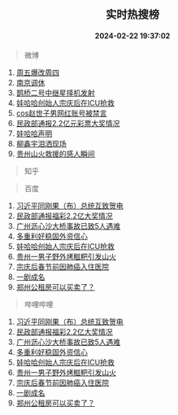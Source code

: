 <div align="center"><h2>实时热搜榜</h2><h4>2024-02-22 19:37:02</h4></div>

> 微博  

1. [周五爆改周四](https://s.weibo.com/weibo?q=%23%E5%91%A8%E4%BA%94%E7%88%86%E6%94%B9%E5%91%A8%E5%9B%9B%23&t=31&band_rank=1&Refer=top)<br />
2. [南京调休](https://s.weibo.com/weibo?q=%E5%8D%97%E4%BA%AC%E8%B0%83%E4%BC%91&t=31&band_rank=2&Refer=top)<br />
3. [鹊桥二号中继星择机发射](https://s.weibo.com/weibo?q=%23%E9%B9%8A%E6%A1%A5%E4%BA%8C%E5%8F%B7%E4%B8%AD%E7%BB%A7%E6%98%9F%E6%8B%A9%E6%9C%BA%E5%8F%91%E5%B0%84%23&t=31&band_rank=3&Refer=top)<br />
4. [娃哈哈创始人宗庆后在ICU抢救](https://s.weibo.com/weibo?q=%23%E5%A8%83%E5%93%88%E5%93%88%E5%88%9B%E5%A7%8B%E4%BA%BA%E5%AE%97%E5%BA%86%E5%90%8E%E5%9C%A8ICU%E6%8A%A2%E6%95%91%23&t=31&band_rank=4&Refer=top)<br />
5. [cos赵世子男网红账号被禁言](https://s.weibo.com/weibo?q=%23cos%E8%B5%B5%E4%B8%96%E5%AD%90%E7%94%B7%E7%BD%91%E7%BA%A2%E8%B4%A6%E5%8F%B7%E8%A2%AB%E7%A6%81%E8%A8%80%23&t=31&band_rank=5&Refer=top)<br />
6. [民政部通报2.2亿元彩票大奖情况](https://s.weibo.com/weibo?q=%23%E6%B0%91%E6%94%BF%E9%83%A8%E9%80%9A%E6%8A%A52.2%E4%BA%BF%E5%85%83%E5%BD%A9%E7%A5%A8%E5%A4%A7%E5%A5%96%E6%83%85%E5%86%B5%23&t=31&band_rank=6&Refer=top)<br />
7. [娃哈哈声明](https://s.weibo.com/weibo?q=%23%E5%A8%83%E5%93%88%E5%93%88%E5%A3%B0%E6%98%8E%23&t=31&band_rank=7&Refer=top)<br />
8. [柳鑫宇泪洒现场](https://s.weibo.com/weibo?q=%23%E6%9F%B3%E9%91%AB%E5%AE%87%E6%B3%AA%E6%B4%92%E7%8E%B0%E5%9C%BA%23&t=31&band_rank=8&Refer=top)<br />
9. [贵州山火救援的感人瞬间](https://s.weibo.com/weibo?q=%23%E8%B4%B5%E5%B7%9E%E5%B1%B1%E7%81%AB%E6%95%91%E6%8F%B4%E7%9A%84%E6%84%9F%E4%BA%BA%E7%9E%AC%E9%97%B4%23&t=31&band_rank=9&Refer=top)<br />

> 知乎  


> 百度  

1. [习近平同刚果（布）总统互致贺电](https://www.baidu.com/s?wd=%E4%B9%A0%E8%BF%91%E5%B9%B3%E5%90%8C%E5%88%9A%E6%9E%9C%EF%BC%88%E5%B8%83%EF%BC%89%E6%80%BB%E7%BB%9F%E4%BA%92%E8%87%B4%E8%B4%BA%E7%94%B5&sa=fyb_news&rsv_dl=fyb_news)<br />
2. [民政部通报福彩2.2亿大奖情况](https://www.baidu.com/s?wd=%E6%B0%91%E6%94%BF%E9%83%A8%E9%80%9A%E6%8A%A5%E7%A6%8F%E5%BD%A92.2%E4%BA%BF%E5%A4%A7%E5%A5%96%E6%83%85%E5%86%B5&sa=fyb_news&rsv_dl=fyb_news)<br />
3. [广州沥心沙大桥事故已致5人遇难](https://www.baidu.com/s?wd=%E5%B9%BF%E5%B7%9E%E6%B2%A5%E5%BF%83%E6%B2%99%E5%A4%A7%E6%A1%A5%E4%BA%8B%E6%95%85%E5%B7%B2%E8%87%B45%E4%BA%BA%E9%81%87%E9%9A%BE&sa=fyb_news&rsv_dl=fyb_news)<br />
4. [多重利好稳固外资信心](https://www.baidu.com/s?wd=%E5%A4%9A%E9%87%8D%E5%88%A9%E5%A5%BD%E7%A8%B3%E5%9B%BA%E5%A4%96%E8%B5%84%E4%BF%A1%E5%BF%83&sa=fyb_news&rsv_dl=fyb_news)<br />
5. [娃哈哈创始人宗庆后在ICU抢救](https://www.baidu.com/s?wd=%E5%A8%83%E5%93%88%E5%93%88%E5%88%9B%E5%A7%8B%E4%BA%BA%E5%AE%97%E5%BA%86%E5%90%8E%E5%9C%A8ICU%E6%8A%A2%E6%95%91&sa=fyb_news&rsv_dl=fyb_news)<br />
6. [贵州一男子野外烤糍粑引发山火](https://www.baidu.com/s?wd=%E8%B4%B5%E5%B7%9E%E4%B8%80%E7%94%B7%E5%AD%90%E9%87%8E%E5%A4%96%E7%83%A4%E7%B3%8D%E7%B2%91%E5%BC%95%E5%8F%91%E5%B1%B1%E7%81%AB&sa=fyb_news&rsv_dl=fyb_news)<br />
7. [宗庆后春节前因肺癌入住医院](https://www.baidu.com/s?wd=%E5%AE%97%E5%BA%86%E5%90%8E%E6%98%A5%E8%8A%82%E5%89%8D%E5%9B%A0%E8%82%BA%E7%99%8C%E5%85%A5%E4%BD%8F%E5%8C%BB%E9%99%A2&sa=fyb_news&rsv_dl=fyb_news)<br />
8. [一剧成名](https://www.baidu.com/s?wd=%E4%B8%80%E5%89%A7%E6%88%90%E5%90%8D&sa=fyb_news&rsv_dl=fyb_news)<br />
9. [郑州公租房可以买卖了？](https://www.baidu.com/s?wd=%E9%83%91%E5%B7%9E%E5%85%AC%E7%A7%9F%E6%88%BF%E5%8F%AF%E4%BB%A5%E4%B9%B0%E5%8D%96%E4%BA%86%EF%BC%9F&sa=fyb_news&rsv_dl=fyb_news)<br />

> 哔哩哔哩  

1. [习近平同刚果（布）总统互致贺电](https://www.baidu.com/s?wd=%E4%B9%A0%E8%BF%91%E5%B9%B3%E5%90%8C%E5%88%9A%E6%9E%9C%EF%BC%88%E5%B8%83%EF%BC%89%E6%80%BB%E7%BB%9F%E4%BA%92%E8%87%B4%E8%B4%BA%E7%94%B5&sa=fyb_news&rsv_dl=fyb_news)<br />
2. [民政部通报福彩2.2亿大奖情况](https://www.baidu.com/s?wd=%E6%B0%91%E6%94%BF%E9%83%A8%E9%80%9A%E6%8A%A5%E7%A6%8F%E5%BD%A92.2%E4%BA%BF%E5%A4%A7%E5%A5%96%E6%83%85%E5%86%B5&sa=fyb_news&rsv_dl=fyb_news)<br />
3. [广州沥心沙大桥事故已致5人遇难](https://www.baidu.com/s?wd=%E5%B9%BF%E5%B7%9E%E6%B2%A5%E5%BF%83%E6%B2%99%E5%A4%A7%E6%A1%A5%E4%BA%8B%E6%95%85%E5%B7%B2%E8%87%B45%E4%BA%BA%E9%81%87%E9%9A%BE&sa=fyb_news&rsv_dl=fyb_news)<br />
4. [多重利好稳固外资信心](https://www.baidu.com/s?wd=%E5%A4%9A%E9%87%8D%E5%88%A9%E5%A5%BD%E7%A8%B3%E5%9B%BA%E5%A4%96%E8%B5%84%E4%BF%A1%E5%BF%83&sa=fyb_news&rsv_dl=fyb_news)<br />
5. [娃哈哈创始人宗庆后在ICU抢救](https://www.baidu.com/s?wd=%E5%A8%83%E5%93%88%E5%93%88%E5%88%9B%E5%A7%8B%E4%BA%BA%E5%AE%97%E5%BA%86%E5%90%8E%E5%9C%A8ICU%E6%8A%A2%E6%95%91&sa=fyb_news&rsv_dl=fyb_news)<br />
6. [贵州一男子野外烤糍粑引发山火](https://www.baidu.com/s?wd=%E8%B4%B5%E5%B7%9E%E4%B8%80%E7%94%B7%E5%AD%90%E9%87%8E%E5%A4%96%E7%83%A4%E7%B3%8D%E7%B2%91%E5%BC%95%E5%8F%91%E5%B1%B1%E7%81%AB&sa=fyb_news&rsv_dl=fyb_news)<br />
7. [宗庆后春节前因肺癌入住医院](https://www.baidu.com/s?wd=%E5%AE%97%E5%BA%86%E5%90%8E%E6%98%A5%E8%8A%82%E5%89%8D%E5%9B%A0%E8%82%BA%E7%99%8C%E5%85%A5%E4%BD%8F%E5%8C%BB%E9%99%A2&sa=fyb_news&rsv_dl=fyb_news)<br />
8. [一剧成名](https://www.baidu.com/s?wd=%E4%B8%80%E5%89%A7%E6%88%90%E5%90%8D&sa=fyb_news&rsv_dl=fyb_news)<br />
9. [郑州公租房可以买卖了？](https://www.baidu.com/s?wd=%E9%83%91%E5%B7%9E%E5%85%AC%E7%A7%9F%E6%88%BF%E5%8F%AF%E4%BB%A5%E4%B9%B0%E5%8D%96%E4%BA%86%EF%BC%9F&sa=fyb_news&rsv_dl=fyb_news)<br />
